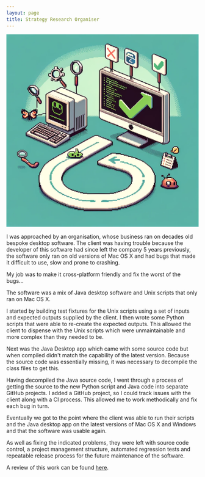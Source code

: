 ```yaml
---
layout: page
title: Strategy Research Organiser
---
```


![dalle-green-tick.png](/assets/images/projects/dalle-green-tick.png)

I was approached by an organisation, whose business ran on decades old bespoke desktop software. The client was having trouble
because the developer of this software had since left the company 5 years previously, the software only ran on old
versions of Mac OS X and had bugs that made it difficult to use, slow and prone to crashing.

My job was to make it cross-platform friendly and fix the worst of the bugs...

The software was a mix of Java desktop software and Unix scripts that only ran on Mac OS X.

I started by building test fixtures for the Unix scripts using a set of inputs and expected outputs supplied by the client.
I then wrote some Python scripts that were able to re-create the expected outputs. This allowed the client
to dispense with the Unix scripts which were unmaintainable and more complex than they needed to be.

Next was the Java Desktop app which came with some source code but when compiled didn't match the capability of the latest
version. Because the source code was essentially missing, it was necessary to decompile the class files to get this.

Having decompiled the Java source code, I went through a process of getting the source to the new Python script and 
Java code into separate GitHub projects. I added a GitHub project, so I could track issues with the client along
with a CI process. This allowed me to work methodically and fix each bug in turn.

Eventually we got to the point where the client was able to run their scripts and the Java desktop app on the latest
versions of Mac OS X and Windows and that the software was usable again.

As well as fixing the indicated problems, they were left with source code control, a project management structure,
automated regression tests and repeatable release process for the future maintenance of the software.

A review of this work can be found [here](https://www.guru.com/freelancers/westsmith/reviews).